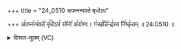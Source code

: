+++
title = "24_0510 अपघ्नन्पवते मृधोऽप"

+++
अ꣣पघ्न꣡न्प꣢वते꣣ मृ꣢꣫धोऽप꣣ सो꣢मो꣣ अ꣡रा꣢व्णः। ग꣢च्छ꣣न्नि꣡न्द्र꣢स्य नि꣣ष्कृ꣢तम् ॥ 24:0510 ॥

<details><summary>विस्वर-मूलम् (VC)</summary>

अपघ्नन्पवते मृधोऽप सोमो अराव्णः । गच्छन्निन्द्रस्य निष्कृतम् ॥५१०॥
</details>